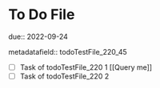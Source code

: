 # To Do File

due:: 2022-09-24

metadatafield:: todoTestFile_220\_45

- [ ] Task of todoTestFile_220 1 [[Query me]]
- [ ] Task of todoTestFile_220 2
